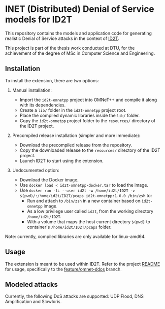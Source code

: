 # INET (Distributed) Denial of Service models for ID2T
This repository contains the models and application code for generating realistic Denial of Service attacks in the context of [ID2T](https://github.com/tklab-tud/ID2T).

This project is part of the thesis work conducted at DTU, for the achievement of the degree of MSc in Computer Science and Engineering.

## Installation

To install the extension, there are two options:

1. Manual installation:    
    - Import the `id2t-omnetpp` project into OMNeT++ and compile it along with its dependencies.
    - Create a `lib/` folder in the `id2t-omnetpp` project root.
    - Place the compiled dynamic libraries inside the `lib/` folder.
    - Copy the `id2t-omnetpp` project folder to the `resources/` directory of the ID2T project.

2. Precompiled release installation (simpler and more immediate):
    - Download the precompiled release from the repository.
    - Copy the downloaded release to the `resources/` directory of the ID2T project.
    - Launch ID2T to start using the extension.

3. Undocumented option:
    - Download the Docker image.
    - Use `docker load < id2t-omnetpp-docker.tar` to load the image.
    - Use `docker run -ti --user id2t -w /home/id2t/ID2T -v $(pwd)/:/home/id2t/ID2T/pcaps id2t-omnetpp:1.0.0 /bin/zsh` to:
	    - Run and attach to `/bin/zsh` in a new container based on `id2t-omnetpp` image.
	    - As a low privilege user called `id2t`, from the working directory `/home/id2t/ID2T`.
	    - With a volume that maps the host current directory `$(pwd)` to container's `/home/id2t/ID2T/pcaps` folder.

Note: currently, compiled libraries are only available for linux-amd64.

## Usage
The extension is meant to be used within ID2T. Refer to the project [README](https://github.com/tklab-tud/ID2T/blob/feature/omnet-ddos/README.md) for usage, specifically to the [feature/omnet-ddos](https://github.com/tklab-tud/ID2T/tree/feature/omnet-ddos) branch.

## Modeled attacks
Currently, the following DoS attacks are supported: UDP Flood, DNS Amplification and Slowloris.
